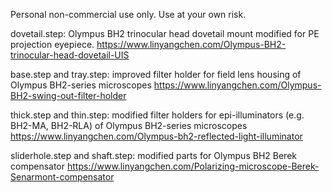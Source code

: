 Personal non-commercial use only. Use at your own risk.

dovetail.step: Olympus BH2 trinocular head dovetail mount modified for PE projection eyepiece.
https://www.linyangchen.com/Olympus-BH2-trinocular-head-dovetail-UIS

base.step and tray.step: improved filter holder for field lens housing of Olympus BH2-series microscopes
https://www.linyangchen.com/Olympus-BH2-swing-out-filter-holder

thick.step and thin.step: modified filter holders for epi-illuminators (e.g. BH2-MA, BH2-RLA) of Olympus BH2-series microscopes
https://www.linyangchen.com/Olympus-bh2-reflected-light-illuminator

sliderhole.step and shaft.step: modified parts for Olympus BH2 Berek compensator
https://www.linyangchen.com/Polarizing-microscope-Berek-Senarmont-compensator
